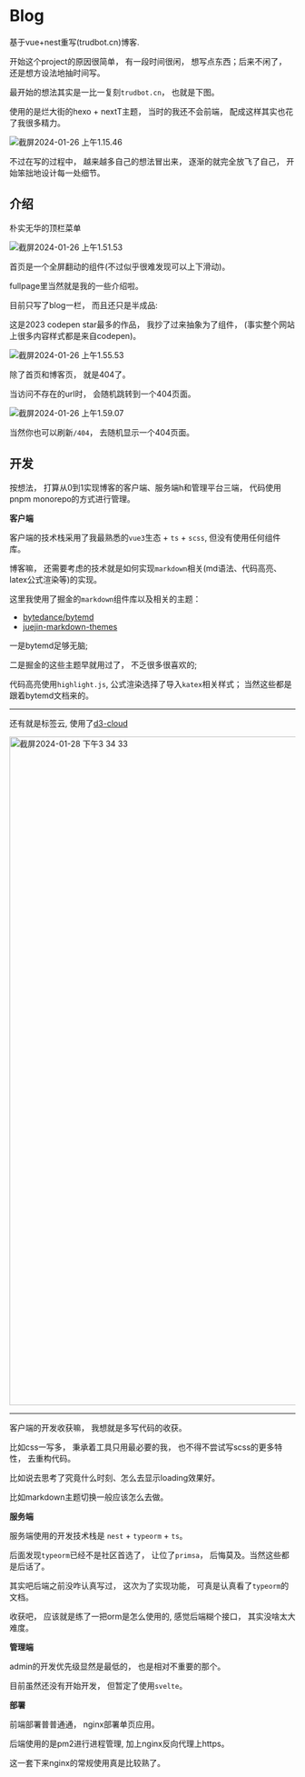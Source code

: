 # Blog

基于vue+nest重写(trudbot.cn)博客.

开始这个project的原因很简单， 有一段时间很闲， 想写点东西；后来不闲了， 还是想方设法地抽时间写。

最开始的想法其实是一比一复刻`trudbot.cn`， 也就是下图。

使用的是烂大街的hexo + nextT主题， 当时的我还不会前端， 配成这样其实也花了我很多精力。

![截屏2024-01-26 上午1.15.46](https://trudbot-md-img.oss-cn-shanghai.aliyuncs.com/%E6%88%AA%E5%B1%8F2024-01-26%20%E4%B8%8A%E5%8D%881.15.46.png)

不过在写的过程中， 越来越多自己的想法冒出来， 逐渐的就完全放飞了自己， 开始笨拙地设计每一处细节。

## 介绍

朴实无华的顶栏菜单

![截屏2024-01-26 上午1.51.53](https://trudbot-md-img.oss-cn-shanghai.aliyuncs.com/%E6%88%AA%E5%B1%8F2024-01-26%20%E4%B8%8A%E5%8D%881.51.53.png)

首页是一个全屏翻动的组件(不过似乎很难发现可以上下滑动)。

 fullpage里当然就是我的一些介绍啦。

目前只写了blog一栏， 而且还只是半成品:

这是2023 codepen star最多的作品， 我抄了过来抽象为了组件， (事实整个网站上很多内容样式都是来自codepen)。

![截屏2024-01-26 上午1.55.53](https://trudbot-md-img.oss-cn-shanghai.aliyuncs.com/%E6%88%AA%E5%B1%8F2024-01-26%20%E4%B8%8A%E5%8D%881.55.53.png)

除了首页和博客页， 就是404了。

当访问不存在的url时， 会随机跳转到一个404页面。

![截屏2024-01-26 上午1.59.07](https://trudbot-md-img.oss-cn-shanghai.aliyuncs.com/%E6%88%AA%E5%B1%8F2024-01-26%20%E4%B8%8A%E5%8D%881.59.07.png)

当然你也可以刷新`/404`， 去随机显示一个404页面。



## 开发

按想法， 打算从0到1实现博客的客户端、服务端h和管理平台三端， 代码使用pnpm monorepo的方式进行管理。

**客户端**

客户端的技术栈采用了我最熟悉的`vue3`生态 + `ts` + `scss`, 但没有使用任何组件库。

博客嘛， 还需要考虑的技术就是如何实现`markdown`相关(md语法、代码高亮、latex公式渲染等)的实现。

这里我使用了掘金的`markdown`组件库以及相关的主题：

* [bytedance/bytemd](https://github.com/bytedance/bytemd)
* [juejin-markdown-themes](https://github.com/xitu/juejin-markdown-themes)

一是bytemd足够无脑;

二是掘金的这些主题早就用过了， 不乏很多很喜欢的;

代码高亮使用`highlight.js`, 公式渲染选择了导入`katex`相关样式； 当然这些都是跟着bytemd文档来的。

---

还有就是标签云, 使用了[d3-cloud](https://github.com/jasondavies/d3-cloud)

<img width="1177" alt="截屏2024-01-28 下午3 34 33" src="https://github.com/trudbot/Blog/assets/91862181/fe4379d3-8957-460d-985b-20f1049efdcb">


---

客户端的开发收获嘛， 我想就是多写代码的收获。

比如css一写多， 秉承着工具只用最必要的我， 也不得不尝试写scss的更多特性， 去重构代码。

比如说去思考了究竟什么时刻、怎么去显示loading效果好。

比如markdown主题切换一般应该怎么去做。

**服务端**

服务端使用的开发技术栈是 `nest` + `typeorm` + `ts`。

后面发现`typeorm`已经不是社区首选了， 让位了`primsa`， 后悔莫及。当然这些都是后话了。

其实吧后端之前没咋认真写过， 这次为了实现功能， 可真是认真看了`typeorm`的文档。

收获吧， 应该就是练了一把orm是怎么使用的, 感觉后端糊个接口， 其实没啥太大难度。

**管理端**

admin的开发优先级显然是最低的， 也是相对不重要的那个。

目前虽然还没有开始开发， 但暂定了使用`svelte`。

**部署**

前端部署普普通通， nginx部署单页应用。

后端使用的是pm2进行进程管理,  加上nginx反向代理上https。

这一套下来nginx的常规使用真是比较熟了。
